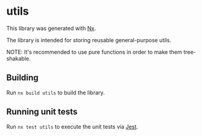 # utils

This library was generated with [Nx](https://nx.dev).

The library is intended for storing reusable general-purpose utils.

NOTE: It's recommended to use pure functions in order to make them tree-shakable.

## Building

Run `nx build utils` to build the library.

## Running unit tests

Run `nx test utils` to execute the unit tests via [Jest](https://jestjs.io).
